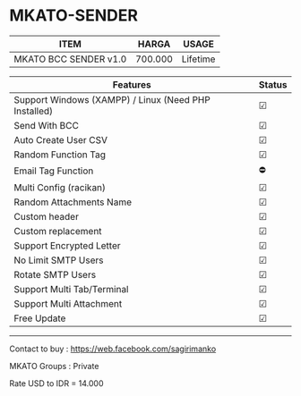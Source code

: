 # MKATO-SENDER

| ITEM | HARGA | USAGE 
| --- | --- | --- |
| MKATO BCC SENDER v1.0 | 700.000 | Lifetime

| Features | Status
| --- | --- |
| Support Windows (XAMPP) / Linux (Need PHP Installed) | ☑
| Send With BCC | ☑
| Auto Create User CSV | ☑
| Random Function Tag | ☑
| Email Tag Function | ⛔
| Multi Config (racikan) | ☑
| Random Attachments Name | ☑
| Custom header | ☑
| Custom replacement | ☑
| Support Encrypted Letter | ☑
| No Limit SMTP Users | ☑
| Rotate SMTP Users | ☑
| Support Multi Tab/Terminal | ☑
| Support Multi Attachment | ☑
| Free Update | ☑

-----------------------------------------------------------------
Contact to buy : https://web.facebook.com/sagirimanko

MKATO Groups : Private

Rate USD to IDR  = 14.000
